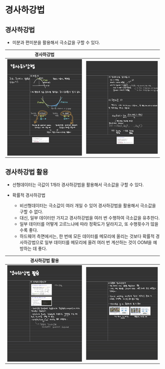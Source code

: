 # 경사하강법

## 경사하강법
- 미분과 편미분을 활용해서 극소값을 구할 수 있다. 

| 경사하강법 |  |
| --- | --- |
| ![](./%EA%B2%BD%EC%82%AC%ED%95%98%EA%B0%95%EB%B2%951.jpg) | ![](./%EA%B2%BD%EC%82%AC%ED%95%98%EA%B0%95%EB%B2%952.jpg) |


## 경사하강법 활용
- 선형데이터는 극값이 1개라 경사하강법을 활용해서 극소값을 구할 수 있다. 

- 확률적 경사하강법
  - 비선형데이터는 극소값이 여러 개일 수 있어 경사하강법을 활용해서 극소값을 구할 수 없다. 
  - 대신, 일부 데이터만 가지고 경사하강법을 여러 번 수행하여 극소값을 유추한다. 
  - 일부 데이터를 어떻게 고르느냐에 따라 정확도가 달라지고, 또 수행횟수가 많을 수록 좋다.
  - 하드웨어 측면에서는, 한 번에 모든 데이터를 메모리에 올리는 것보다 확률적 경사하강법으로 일부 데이터를 메모리에 올려 여러 번 계산하는 것이 OOM을 예방하는 데 좋다.

| 경사하강법 활용 |  |
| --- | --- |
| ![](./%EA%B2%BD%EC%82%AC%ED%95%98%EA%B0%95%EB%B2%95%ED%99%9C%EC%9A%A91.jpg) | ![](./%EA%B2%BD%EC%82%AC%ED%95%98%EA%B0%95%EB%B2%95%ED%99%9C%EC%9A%A92.jpg) |

